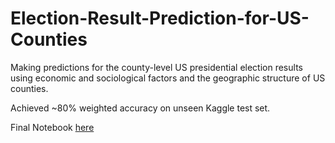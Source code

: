 # Election-Result-Prediction-for-US-Counties
Making predictions for the county-level US presidential election results using economic and sociological factors and the geographic structure of US counties.

Achieved ~80% weighted accuracy on unseen Kaggle test set.

Final Notebook [here](https://github.com/rohanlewis/Election-Result-Prediction-for-US-Counties/blob/main/Election%20Result%20Prediction%20for%20US%20Counties.ipynb)
